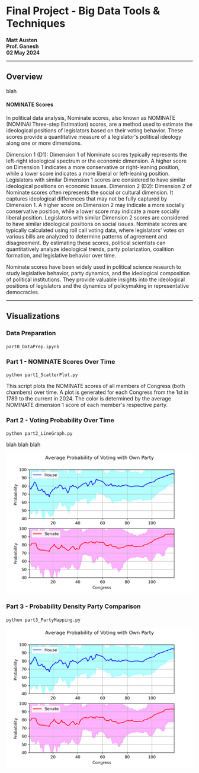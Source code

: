 # Final Project - Big Data Tools & Techniques
**Matt Austen**\
**Prof. Ganesh**\
**02 May 2024**

---
## Overview

blah

#### NOMINATE Scores

In political data analysis, Nominate scores, also known as NOMINATE (NOMINAl Three-step Estimation) scores, are a method used to estimate the ideological positions of legislators based on their voting behavior. These scores provide a quantitative measure of a legislator's political ideology along one or more dimensions.

Dimension 1 (D1): Dimension 1 of Nominate scores typically represents the left-right ideological spectrum or the economic dimension. A higher score on Dimension 1 indicates a more conservative or right-leaning position, while a lower score indicates a more liberal or left-leaning position. Legislators with similar Dimension 1 scores are considered to have similar ideological positions on economic issues.
Dimension 2 (D2): Dimension 2 of Nominate scores often represents the social or cultural dimension. It captures ideological differences that may not be fully captured by Dimension 1. A higher score on Dimension 2 may indicate a more socially conservative position, while a lower score may indicate a more socially liberal position. Legislators with similar Dimension 2 scores are considered to have similar ideological positions on social issues.
Nominate scores are typically calculated using roll call voting data, where legislators' votes on various bills are analyzed to determine patterns of agreement and disagreement. By estimating these scores, political scientists can quantitatively analyze ideological trends, party polarization, coalition formation, and legislative behavior over time.

Nominate scores have been widely used in political science research to study legislative behavior, party dynamics, and the ideological composition of political institutions. They provide valuable insights into the ideological positions of legislators and the dynamics of policymaking in representative democracies.

---
## Visualizations

### Data Preparation

`part0_DataPrep.ipynb`

### Part 1 - NOMINATE Scores Over Time

`python part1_ScatterPlot.py`

This script plots the NOMINATE scores of all members of Congress (both chambers) over time. A plot is generated for each Congress from the 1st in 1789 to the current in 2024. The color is determined by the average NOMINATE dimension 1 score of each member's respective party.


### Part 2 - Voting Probability Over Time

`python part2_LineGraph.py`

blah blah blah

![test2](output/output2.png)

### Part 3 - Probability Density Party Comparison

`python part3_PartyMapping.py`

![test3](output/output2.png)

